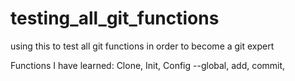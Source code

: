 # testing_all_git_functions
using this to test all git functions in order to become a git expert

Functions I have learned:
Clone,
Init,
Config --global, 
add, 
commit,

